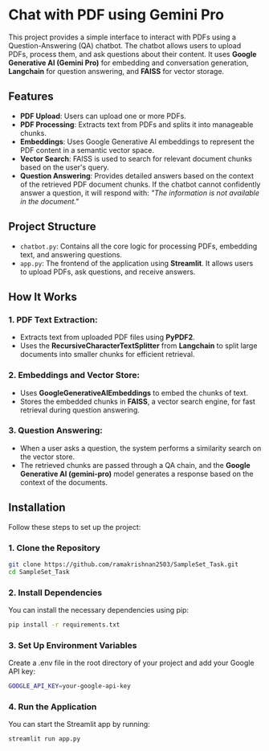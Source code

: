 # Chat with PDF using Gemini Pro

This project provides a simple interface to interact with PDFs using a Question-Answering (QA) chatbot. The chatbot allows users to upload PDFs, process them, and ask questions about their content. It uses **Google Generative AI (Gemini Pro)** for embedding and conversation generation, **Langchain** for question answering, and **FAISS** for vector storage.

## Features

- **PDF Upload**: Users can upload one or more PDFs.
- **PDF Processing**: Extracts text from PDFs and splits it into manageable chunks.
- **Embeddings**: Uses Google Generative AI embeddings to represent the PDF content in a semantic vector space.
- **Vector Search**: FAISS is used to search for relevant document chunks based on the user's query.
- **Question Answering**: Provides detailed answers based on the context of the retrieved PDF document chunks. If the chatbot cannot confidently answer a question, it will respond with: *"The information is not available in the document."*

## Project Structure

- `chatbot.py`: Contains all the core logic for processing PDFs, embedding text, and answering questions.
- `app.py`: The frontend of the application using **Streamlit**. It allows users to upload PDFs, ask questions, and receive answers.


## How It Works

### 1. PDF Text Extraction:
- Extracts text from uploaded PDF files using **PyPDF2**.
- Uses the **RecursiveCharacterTextSplitter** from **Langchain** to split large documents into smaller chunks for efficient retrieval.

### 2. Embeddings and Vector Store:
- Uses **GoogleGenerativeAIEmbeddings** to embed the chunks of text.
- Stores the embedded chunks in **FAISS**, a vector search engine, for fast retrieval during question answering.

### 3. Question Answering:
- When a user asks a question, the system performs a similarity search on the vector store.
- The retrieved chunks are passed through a QA chain, and the **Google Generative AI (gemini-pro)** model generates a response based on the context of the documents.



## Installation

Follow these steps to set up the project:
  
  ### 1. Clone the Repository
  
  ```bash
  git clone https://github.com/ramakrishnan2503/SampleSet_Task.git
  cd SampleSet_Task
  ```

  ### 2. Install Dependencies
  
  You can install the necessary dependencies using pip:
  
  ```bash
  pip install -r requirements.txt
  ```
  
  ### 3. Set Up Environment Variables
  
  Create a .env file in the root directory of your project and add your Google API key:
  
  ```bash
  GOOGLE_API_KEY=your-google-api-key
  ```
  
  ### 4. Run the Application
  
  You can start the Streamlit app by running:
  
  ```bash
  streamlit run app.py
  ```
